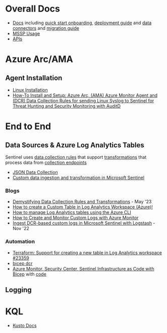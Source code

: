 # Overall Docs
- [Docs](https://learn.microsoft.com/en-us/azure/sentinel/) including [quick start onboarding](https://learn.microsoft.com/en-us/azure/sentinel/quickstart-onboard), [deployment guide](https://learn.microsoft.com/en-us/azure/sentinel/deploy-overview) and [data connectors](https://learn.microsoft.com/en-us/azure/sentinel/connect-data-sources?tabs=azure-portal) and [migration guide](https://learn.microsoft.com/en-us/azure/sentinel/migration)
- [MSSP Usage](https://learn.microsoft.com/en-us/azure/sentinel/multiple-tenants-service-providers)
- [APIs](https://learn.microsoft.com/en-us/rest/api/securityinsights/api-versions)

# Azure Arc/AMA
## Agent Installation
- [Linux Installation](https://learn.microsoft.com/en-us/azure/azure-arc/servers/manage-agent?tabs=linux-apt)
- [How-To Install and Setup: Azure Arc, (AMA) Azure Monitor Agent and (DCR) Data Collection Rules for sending Linux Syslog to Sentinel for Threat Hunting and Security Monitoring with AuditD](https://medium.com/@truvis.thornton/how-to-install-and-setup-azure-arc-ama-azure-monitor-agent-and-dcr-data-collection-rules-for-47381ee9d312)

# End to End
## Data Sources & Azure Log Analytics Tables
Sentinel uses [data collection rules](https://learn.microsoft.com/en-us/azure/azure-monitor/essentials/data-collection-rule-overview) that support [transformations](https://learn.microsoft.com/en-us/azure/azure-monitor/essentials/data-collection-transformations) that process data from [collection endpoints](https://learn.microsoft.com/en-us/azure/azure-monitor/essentials/data-collection-endpoint-overview?tabs=portal)

- [JSON Data Collection](https://learn.microsoft.com/en-us/azure/azure-monitor/agents/data-collection-log-json)
- [Custom data ingestion and transformation in Microsoft Sentinel](https://learn.microsoft.com/en-us/azure/sentinel/data-transformation)

### Blogs
- [Demystifying Data Collection Rules and Transformations](https://hybridbrothers.com/demystifying-data-collection-rules-and-transformations/) - May '23
- [How to create a Custom Table in Log Analytics Workspace (Azure)!](https://it-infrastructure.solutions/how-to-create-a-custom-log-analytics-workspace-table/)
- [How to manage Log Analytics tables using the Azure CLI](https://www.jorgebernhardt.com/log-analytics-workspace-tables-azure-cli/)
- [How to Create and Monitor Custom Logs with Azure Monitor](https://phiptech.com/how-to-create-and-monitor-custom-logs-with-azure-monitor/)
- [Ingest DCR-based custom logs in Microsoft Sentinel with Logstash](https://koosg.medium.com/ingest-dcr-based-custom-logs-in-microsoft-sentinel-with-logstash-f94c79e69b93) - Nov '22

### Automation
- [Terraform: Support for creating a new table in Log Analytics workspace #23359](https://github.com/hashicorp/terraform-provider-azurerm/issues/23359)
- [bicep dcr](https://github.com/petitess/bicep/blob/main/datacollectionrule01/modules/dcr.bicep)
- [Azure Monitor, Security Center, Sentinel Infrastructure as Code with Bicep](https://www.cloudsma.com/2021/04/iac-bicep-azure-monitor-security/) with [code](https://github.com/scautomation/Bicep-AzureMonitor-Sentinel)

## Logging

# KQL
- [Kusto Docs](https://learn.microsoft.com/en-us/kusto/?view=microsoft-fabric)
